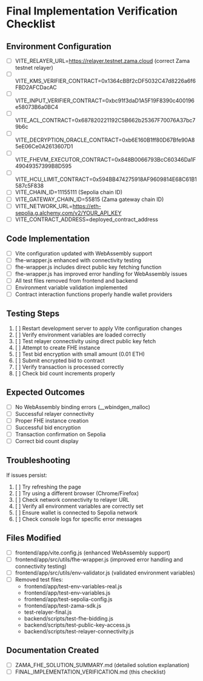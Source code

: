 # Final Implementation Verification Checklist

## Environment Configuration
- [ ] VITE_RELAYER_URL=https://relayer.testnet.zama.cloud (correct Zama testnet relayer)
- [ ] VITE_KMS_VERIFIER_CONTRACT=0x1364cBBf2cDF5032C47d8226a6f6FBD2AFCDacAC
- [ ] VITE_INPUT_VERIFIER_CONTRACT=0xbc91f3daD1A5F19F8390c400196e58073B6a0BC4
- [ ] VITE_ACL_CONTRACT=0x687820221192C5B662b25367F70076A37bc79b6c
- [ ] VITE_DECRYPTION_ORACLE_CONTRACT=0xb6E160B1ff80D67Bfe90A85eE06Ce0A2613607D1
- [ ] VITE_FHEVM_EXECUTOR_CONTRACT=0x848B0066793BcC60346Da1F49049357399B8D595
- [ ] VITE_HCU_LIMIT_CONTRACT=0x594BB474275918AF9609814E68C61B1587c5F838
- [ ] VITE_CHAIN_ID=11155111 (Sepolia chain ID)
- [ ] VITE_GATEWAY_CHAIN_ID=55815 (Zama gateway chain ID)
- [ ] VITE_NETWORK_URL=https://eth-sepolia.g.alchemy.com/v2/YOUR_API_KEY
- [ ] VITE_CONTRACT_ADDRESS=deployed_contract_address

## Code Implementation
- [ ] Vite configuration updated with WebAssembly support
- [ ] fhe-wrapper.js enhanced with connectivity testing
- [ ] fhe-wrapper.js includes direct public key fetching function
- [ ] fhe-wrapper.js has improved error handling for WebAssembly issues
- [ ] All test files removed from frontend and backend
- [ ] Environment variable validation implemented
- [ ] Contract interaction functions properly handle wallet providers

## Testing Steps
1. [ ] Restart development server to apply Vite configuration changes
2. [ ] Verify environment variables are loaded correctly
3. [ ] Test relayer connectivity using direct public key fetch
4. [ ] Attempt to create FHE instance
5. [ ] Test bid encryption with small amount (0.01 ETH)
6. [ ] Submit encrypted bid to contract
7. [ ] Verify transaction is processed correctly
8. [ ] Check bid count increments properly

## Expected Outcomes
- [ ] No WebAssembly binding errors (__wbindgen_malloc)
- [ ] Successful relayer connectivity
- [ ] Proper FHE instance creation
- [ ] Successful bid encryption
- [ ] Transaction confirmation on Sepolia
- [ ] Correct bid count display

## Troubleshooting
If issues persist:
1. [ ] Try refreshing the page
2. [ ] Try using a different browser (Chrome/Firefox)
3. [ ] Check network connectivity to relayer URL
4. [ ] Verify all environment variables are correctly set
5. [ ] Ensure wallet is connected to Sepolia network
6. [ ] Check console logs for specific error messages

## Files Modified
- [ ] frontend/app/vite.config.js (enhanced WebAssembly support)
- [ ] frontend/app/src/utils/fhe-wrapper.js (improved error handling and connectivity testing)
- [ ] frontend/app/src/utils/env-validator.js (validated environment variables)
- [ ] Removed test files:
  - frontend/app/test-env-variables-real.js
  - frontend/app/test-env-variables.js
  - frontend/app/test-sepolia-config.js
  - frontend/app/test-zama-sdk.js
  - test-relayer-final.js
  - backend/scripts/test-fhe-bidding.js
  - backend/scripts/test-public-key-access.js
  - backend/scripts/test-relayer-connectivity.js

## Documentation Created
- [ ] ZAMA_FHE_SOLUTION_SUMMARY.md (detailed solution explanation)
- [ ] FINAL_IMPLEMENTATION_VERIFICATION.md (this checklist)